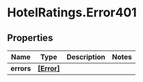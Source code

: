 # HotelRatings.Error401

## Properties

Name | Type | Description | Notes
------------ | ------------- | ------------- | -------------
**errors** | [**[Error]**](Error.md) |  | 



